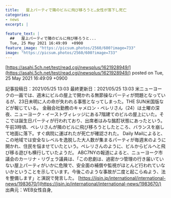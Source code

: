 ```yaml
---
title:   屋上パーティで隣のビルに飛び移ろうと…女性が落下し死亡  
categories:
- news
excerpt: |
  
feature_text: |
  ##   屋上パーティで隣のビルに飛び移ろうと...
  Tue, 25 May 2021 16:49:09  +0900
feature_image: "https://picsum.photos/2560/600?image=733"
image: "https://picsum.photos/2560/600?image=733"
---
```


[https://asahi.5ch.net/test/read.cgi/newsplus/1621928949/](https://asahi.5ch.net/test/read.cgi/newsplus/1621928949/)
posted on Tue, 25 May 2021 16:49:09  +0900

<!--more-->

記事投稿日：2021/05/25 13:03 最終更新日：2021/05/25 13:03 米ニューヨークの一画では、週末にビルの屋上で開かれる無節操なパーティが問題となっているが、23日未明に人の命が失われる事態となってしまった。THE SUN米国版などが報じている。 金融会社勤務のキャメロン・ペレリさん（24）は土曜の深夜、ニューヨーク・イーストヴィレッジにある7階建てのビルの屋上にいた。そこでは誕生日パーティが行われており、出席者はみな酩酊状態にあったという。午前3時頃、ペレリさんが隣のビルに飛び移ろうとしたところ、バランスを崩して地面に落下。すぐ病院に運ばれたが死亡が確認された。 Daily Mailによると、この地域では安全なレベルを逸脱した大人数が集まるパーティが毎週末のように開かれ、住民を悩ませていたという。ペレリさんのように、ビルからビルへと飛び移る遊びも横行していたようだ。 ABC7NYの報道によると、ニューヨーク市議会のカーリナ・リヴェラ議員は、「この悲劇は、過密かつ管理の行き届いていない屋上パーティがいかに危険で、安全面の補償や監視がほとんど行われていないかということを示しています。今後このような事故が二度と起こらぬよう、法を整備します」と演説で発言した。 [https://jisin.jp/international/international-news/1983670/](https://jisin.jp/international/international-news/1983670/) 出典元：WEB女性自身,
